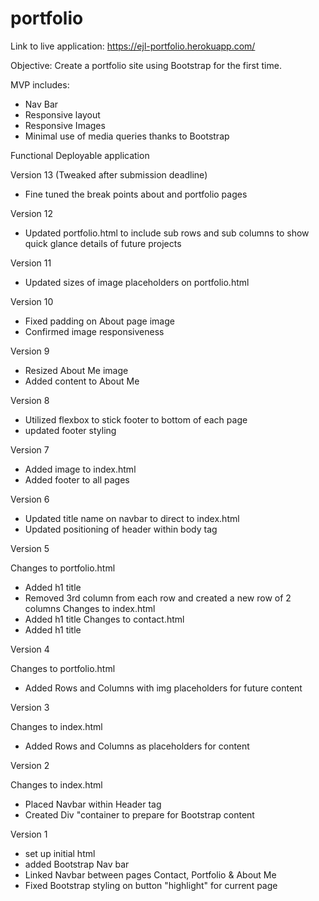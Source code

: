 # portfolio

Link to live application: https://ejl-portfolio.herokuapp.com/

Objective: Create a portfolio site using Bootstrap for the first time.

MVP includes:
- Nav Bar
- Responsive layout
- Responsive Images
- Minimal use of media queries thanks to Bootstrap

Functional Deployable application

Version 13 (Tweaked after submission deadline)
- Fine tuned the break points about and portfolio pages

Version 12
- Updated portfolio.html to include sub rows and sub columns to show quick glance details of future projects

Version 11
- Updated sizes of image placeholders on portfolio.html

Version 10
- Fixed padding on About page image
- Confirmed image responsiveness

Version 9
- Resized About Me image
- Added content to About Me

Version 8
- Utilized flexbox to stick footer to bottom of each page
- updated footer styling

Version 7
- Added image to index.html
- Added footer to all pages

Version 6
- Updated title name on navbar to direct to index.html 
- Updated positioning of header within body tag

Version 5

Changes to portfolio.html
- Added h1 title
- Removed 3rd column from each row and created a new row of 2 columns
Changes to index.html
- Added h1 title
Changes to contact.html
- Added h1 title

Version 4

Changes to portfolio.html
- Added Rows and Columns with img placeholders for future content

Version 3

Changes to index.html
- Added Rows and Columns as placeholders for content

Version 2

Changes to index.html
- Placed Navbar within Header tag
- Created Div "container to prepare for Bootstrap content

Version 1
- set up initial html
- added Bootstrap Nav bar
- Linked Navbar between pages Contact, Portfolio & About Me
- Fixed Bootstrap styling on button "highlight" for current page
